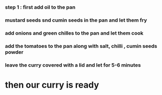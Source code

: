 ### __step 1 :__ first add oil to the pan 

### mustard seeds snd cumin seeds in the pan and let them fry
 
### add onions and green chilles to the pan and let them cook

### add the tomatoes to the pan along with salt, chilli , cumin seeds powder

### leave the curry covered with a lid and let for 5-6 minutes

# then our curry is ready 
